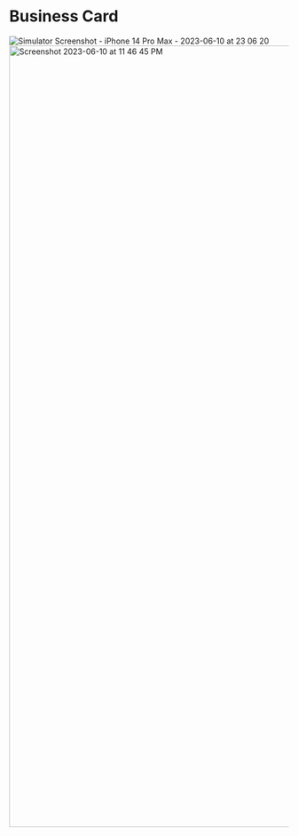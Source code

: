 

# Business Card

![Simulator Screenshot - iPhone 14 Pro Max - 2023-06-10 at 23 06 20](https://github.com/Ihyatt/business_card/assets/11432315/0a2e3b16-b0ef-422b-a02f-851d6da7b985)
<img width="1409" alt="Screenshot 2023-06-10 at 11 46 45 PM" src="https://github.com/Ihyatt/business_card/assets/11432315/4b6e741f-ee1c-44fd-a758-ff7e6af967ea">
